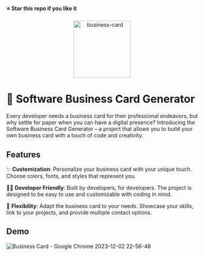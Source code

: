 #### ⭐ Star this repo if you like it

<div align="center">
  <img src="https://github.com/kanugurajesh/Business-Card/assets/120458029/a6385763-ba76-4eb5-bf34-8d72d0894781" alt="business-card" width=150 height=150>
</div>

# 🚀 Software Business Card Generator

Every developer needs a business card for their professional endeavors, but why settle for paper when you can have a digital presence? Introducing the Software Business Card Generator – a project that allows you to build your own business card with a touch of code and creativity.

## Features

✨ **Customization**: Personalize your business card with your unique touch. Choose colors, fonts, and styles that represent you.

👨‍💻 **Developer Friendly**: Built by developers, for developers. The project is designed to be easy to use and customizable with coding in mind.

🔧 **Flexibility**: Adapt the business card to your needs. Showcase your skills, link to your projects, and provide multiple contact options.

## Demo

![Business Card - Google Chrome 2023-12-02 22-56-48](https://github.com/kanugurajesh/Business-Card/assets/120458029/e3b95d53-fffa-4d03-a135-b662a7ef2f43)
